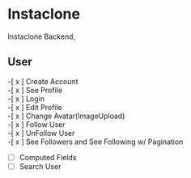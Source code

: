 # Instaclone

Instaclone Backend,

## User

-[ x ] Create Account  
-[ x ] See Profile  
-[ x ] Login  
-[ x ] Edit Profile  
-[ x ] Change Avatar(ImageUpload)  
-[ x ] Follow User  
-[ x ] UnFollow User  
-[ x ] See Followers and See Following w/ Pagination  
-[ ] Computed Fields  
-[ ] Search User
